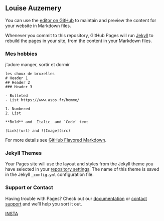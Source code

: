 ## Louise Auzemery 
You can use the [editor on GitHub](https://github.com/louise33/louise33.github.io/edit/master/index.md) to maintain and preview the content for your website in Markdown files.

Whenever you commit to this repository, GitHub Pages will run [Jekyll](https://jekyllrb.com/) to rebuild the pages in your site, from the content in your Markdown files.

### Mes hobbies 
j'adore manger, sortir et dormir 

```Ce que je n'aime pas 
les choux de bruxelles 
# Header 1
## Header 2
### Header 3

- Bulleted
- List https://www.asos.fr/homme/

1. Numbered
2. List

**Bold** and _Italic_ and `Code` text

[Link](url) and ![Image](src)
```

For more details see [GitHub Flavored Markdown](https://guides.github.com/features/mastering-markdown/).

### Jekyll Themes

Your Pages site will use the layout and styles from the Jekyll theme you have selected in your [repository settings](https://github.com/louise33/louise33.github.io/settings). The name of this theme is saved in the Jekyll `_config.yml` configuration file.

### Support or Contact

Having trouble with Pages? Check out our [documentation](https://help.github.com/categories/github-pages-basics/) or [contact support](https://github.com/contact) and we’ll help you sort it out.

[INSTA](https://www.instagram.com)
